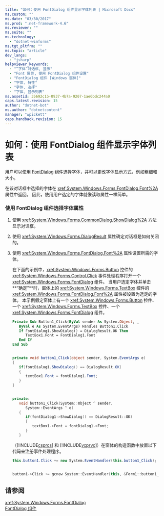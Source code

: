 ```yaml
---
title: "如何：使用 FontDialog 组件显示字体列表 | Microsoft Docs"
ms.custom: ""
ms.date: "03/30/2017"
ms.prod: ".net-framework-4.6"
ms.reviewer: ""
ms.suite: ""
ms.technology: 
  - "dotnet-winforms"
ms.tgt_pltfrm: ""
ms.topic: "article"
dev_langs: 
  - "jsharp"
helpviewer_keywords: 
  - "“字体”对话框, 显示"
  - "Font 属性, 使用 FontDialog 组件设置"
  - "FontDialog 组件 [Windows 窗体]"
  - "字体, 特性"
  - "字体, 选择"
  - "字体, 显示列表"
ms.assetid: 35692c1b-0937-4b7a-9207-1ae6bdc244a0
caps.latest.revision: 15
author: "dotnet-bot"
ms.author: "dotnetcontent"
manager: "wpickett"
caps.handback.revision: 15
---
```

# 如何：使用 FontDialog 组件显示字体列表
用户可以使用 [FontDialog](../../../../docs/framework/winforms/controls/fontdialog-component-windows-forms.md) 组件选择字体，并可以更改字体显示方式，例如粗细和大小。  
  
 在该对话框中选择的字体在 <xref:System.Windows.Forms.FontDialog.Font%2A> 属性中返回。  因此，使用用户选定的字体就像读取属性一样简单。  
  
### 使用 FontDialog 组件选择字体属性  
  
1.  使用 <xref:System.Windows.Forms.CommonDialog.ShowDialog%2A> 方法显示对话框。  
  
2.  使用 <xref:System.Windows.Forms.DialogResult> 属性确定对话框是如何关闭的。  
  
3.  使用 <xref:System.Windows.Forms.FontDialog.Font%2A> 属性设置所需的字体。  
  
     在下面的示例中，<xref:System.Windows.Forms.Button> 控件的 <xref:System.Windows.Forms.Control.Click> 事件处理程序打开一个 <xref:System.Windows.Forms.FontDialog> 组件。  当用户选定字体并单击**“确定”**时，窗体上的 <xref:System.Windows.Forms.TextBox> 控件的 <xref:System.Windows.Forms.FontDialog.Font%2A> 属性被设置为选定的字体。  本示例假定窗体上有一个 <xref:System.Windows.Forms.Button> 控件、一个 <xref:System.Windows.Forms.TextBox> 控件、一个 <xref:System.Windows.Forms.FontDialog> 组件。  
  
    ```vb  
    Private Sub Button1_Click(ByVal sender As System.Object, _  
       ByVal e As System.EventArgs) Handles Button1.Click  
       If FontDialog1.ShowDialog() = DialogResult.OK Then  
          TextBox1.Font = FontDialog1.Font  
       End If  
    End Sub  
  
    ```  
  
    ```csharp  
    private void button1_Click(object sender, System.EventArgs e)  
    {  
       if(fontDialog1.ShowDialog() == DialogResult.OK)  
       {  
          textBox1.Font = fontDialog1.Font;  
       }  
    }  
  
    ```  
  
    ```cpp  
    private:  
       void button1_Click(System::Object ^ sender,  
          System::EventArgs ^ e)  
       {  
          if(fontDialog1->ShowDialog() == DialogResult::OK)  
          {  
             textBox1->Font = fontDialog1->Font;  
          }  
       }  
    ```  
  
     （[!INCLUDE[csprcs](../../../../includes/csprcs-md.md)] 和 [!INCLUDE[vcprvc](../../../../includes/vcprvc-md.md)]）在窗体的构造函数中放置以下代码来注册事件处理程序。  
  
    ```csharp  
    this.button1.Click += new System.EventHandler(this.button1_Click);  
  
    ```  
  
    ```cpp  
    button1->Click += gcnew System::EventHandler(this, &Form1::button1_Click);  
    ```  
  
## 请参阅  
 <xref:System.Windows.Forms.FontDialog>   
 [FontDialog 组件](../../../../docs/framework/winforms/controls/fontdialog-component-windows-forms.md)